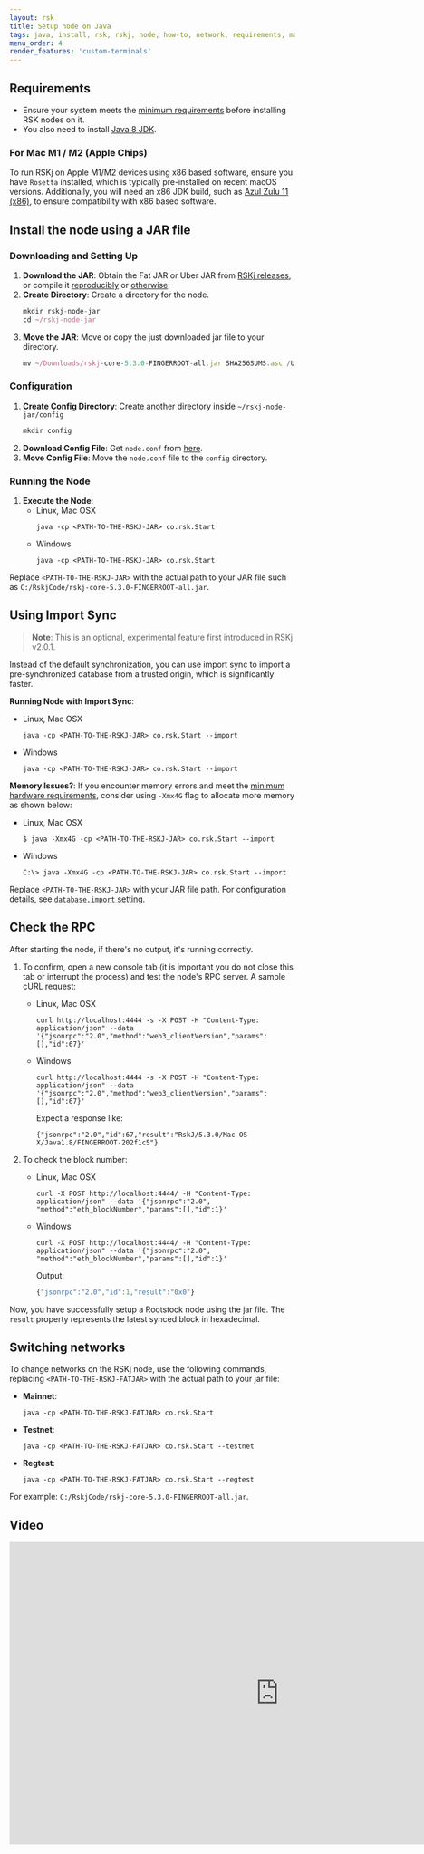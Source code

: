 ```yaml
---
layout: rsk
title: Setup node on Java
tags: java, install, rsk, rskj, node, how-to, network, requirements, mainnet, jar
menu_order: 4
render_features: 'custom-terminals'
---
```


## Requirements

- Ensure your system meets the [minimum requirements](/rsk/node/install/requirements/) before installing RSK nodes on it.
- You also need to install [Java 8 JDK](https://www.java.com/download/).

### For Mac M1 / M2 (Apple Chips)

To run RSKj on Apple M1/M2 devices using x86 based software, ensure you have `Rosetta` installed, which is typically pre-installed on recent macOS versions. Additionally, you will need an x86 JDK build, such as [Azul Zulu 11 (x86)](https://www.azul.com/downloads/?version=java-11-lts&os=macos&package=jdk), to ensure compatibility with x86 based software.

## Install the node using a JAR file

### Downloading and Setting Up

1. **Download the JAR**: Obtain the Fat JAR or Uber JAR from [RSKj releases](https://github.com/rsksmart/rskj/releases), or compile it [reproducibly](https://github.com/rsksmart/rskj/wiki/Reproducible-Build) or [otherwise](/rsk/node/contribute).
1. **Create Directory**: Create a directory for the node.
   ```jsx
   mkdir rskj-node-jar
   cd ~/rskj-node-jar
   ```
1. **Move the JAR**: Move or copy the just downloaded jar file to your directory.
   ```jsx
   mv ~/Downloads/rskj-core-5.3.0-FINGERROOT-all.jar SHA256SUMS.asc /Users/{user}/rskj-node-jar/
   ```
   
### Configuration

1. **Create Config Directory**: Create another directory inside `~/rskj-node-jar/config`
   ```jsx
   mkdir config
   ```
1. **Download Config File**: Get `node.conf` from [here](https://github.com/rsksmart/rif-relay/blob/develop/docker/node.conf).
1. **Move Config File**: Move the `node.conf` file to the `config` directory.

### Running the Node
1. **Execute the Node**:
   [](#top "multiple-terminals")
   - Linux, Mac OSX
     ```shell
     java -cp <PATH-TO-THE-RSKJ-JAR> co.rsk.Start
     ```
   - Windows
     ```windows-command-prompt
     java -cp <PATH-TO-THE-RSKJ-JAR> co.rsk.Start
     ```
Replace `<PATH-TO-THE-RSKJ-JAR>` with the actual path to your JAR file such as `C:/RskjCode/rskj-core-5.3.0-FINGERROOT-all.jar`.

## Using Import Sync

> **Note**: This is an optional, experimental feature first introduced in RSKj v2.0.1.

Instead of the default synchronization, you can use import sync to import a pre-synchronized database from a trusted origin, which is significantly faster.

**Running Node with Import Sync**:
[](#top "multiple-terminals")
- Linux, Mac OSX
  ```shell
  java -cp <PATH-TO-THE-RSKJ-JAR> co.rsk.Start --import
  ```
- Windows
  ```windows-command-prompt
  java -cp <PATH-TO-THE-RSKJ-JAR> co.rsk.Start --import
  ```
**Memory Issues?**: If you encounter memory errors and meet the [minimum hardware requirements](/rsk/node/install/requirements/), consider using `-Xmx4G` flag to allocate more memory as shown below:

[](#top "multiple-terminals")
- Linux, Mac OSX
  ```shell
  $ java -Xmx4G -cp <PATH-TO-THE-RSKJ-JAR> co.rsk.Start --import
  ```
- Windows
  ```windows-command-prompt
  C:\> java -Xmx4G -cp <PATH-TO-THE-RSKJ-JAR> co.rsk.Start --import
  ```
Replace `<PATH-TO-THE-RSKJ-JAR>` with your JAR file path. For configuration details, see [`database.import` setting](/rsk/node/configure/reference/#databaseimport).

## Check the RPC

After starting the node, if there's no output, it's running correctly. 

1. To confirm, open a new console tab (it is important you do not close this tab or interrupt the process) and test the node's RPC server. A sample cURL request:
    [](#top "multiple-terminals")
    - Linux, Mac OSX
      ```shell
      curl http://localhost:4444 -s -X POST -H "Content-Type: application/json" --data '{"jsonrpc":"2.0","method":"web3_clientVersion","params":[],"id":67}'
      ```
    - Windows
      ```windows-command-prompt
      curl http://localhost:4444 -s -X POST -H "Content-Type: application/json" --data '{"jsonrpc":"2.0","method":"web3_clientVersion","params":[],"id":67}'
      ```
      Expect a response like:
      
      ```shell
      {"jsonrpc":"2.0","id":67,"result":"RskJ/5.3.0/Mac OS X/Java1.8/FINGERROOT-202f1c5"}
      ```
1. To check the block number:

    [](#top "multiple-terminals")
    - Linux, Mac OSX
      ```shell
      curl -X POST http://localhost:4444/ -H "Content-Type: application/json" --data '{"jsonrpc":"2.0", "method":"eth_blockNumber","params":[],"id":1}'
      ```
    - Windows
      ```windows-command-prompt
      curl -X POST http://localhost:4444/ -H "Content-Type: application/json" --data '{"jsonrpc":"2.0", "method":"eth_blockNumber","params":[],"id":1}'
      ```
      Output:
      
      ```jsx
      {"jsonrpc":"2.0","id":1,"result":"0x0"}
      ```
Now, you have successfully setup a Rootstock node using the jar file.
The `result` property represents the latest synced block in hexadecimal.

## Switching networks

To change networks on the RSKj node, use the following commands, replacing `<PATH-TO-THE-RSKJ-FATJAR>` with the actual path to your jar file:

- **Mainnet**: 
  ```
  java -cp <PATH-TO-THE-RSKJ-FATJAR> co.rsk.Start
  ```

- **Testnet**: 
  ```
  java -cp <PATH-TO-THE-RSKJ-FATJAR> co.rsk.Start --testnet
  ```

- **Regtest**: 
  ```
  java -cp <PATH-TO-THE-RSKJ-FATJAR> co.rsk.Start --regtest
  ```

For example: `C:/RskjCode/rskj-core-5.3.0-FINGERROOT-all.jar`.

## Video

<div class="video-container">
  <iframe width="949" height="534" src="https://www.youtube-nocookie.com/embed/TxpS6WhxUiU?cc_load_policy=1" frameborder="0" allow="accelerometer; autoplay; encrypted-media; gyroscope; picture-in-picture" allowfullscreen></iframe>
</div>
